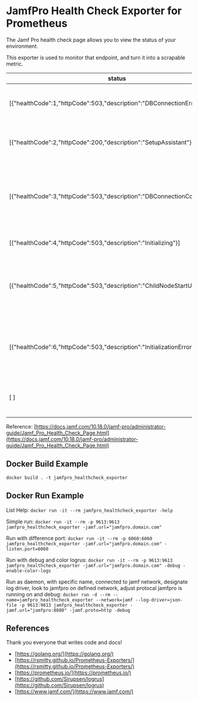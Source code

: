 # JamfPro Health Check Exporter for Prometheus

The Jamf Pro health check page allows you to view the status of your environment.

This exporter is used to monitor that endpoint, and turn it into a scrapable metric.

| status | description |
| ------ | ----------- |
| [{"healthCode":1,"httpCode":503,"description":"DBConnectionError"}]       | An error occurred while testing the database connection. |
| [{"healthCode":2,"httpCode":200,"description":"SetupAssistant"}]          | The Jamf Pro Setup Assistant was detected. |
| [{"healthCode":3,"httpCode":503,"description":"DBConnectionConfigError"}] | A configuration error occurred while attempting to connect to the database. |
| [{"healthCode":4,"httpCode":503,"description":"Initializing"}]            | The Jamf Pro web app is initializing. |
| [{"healthCode":5,"httpCode":503,"description":"ChildNodeStartUpError"}]   | An instance of the Jamf Pro web app in a clustered environment failed to start. |
| [{"healthCode":6,"httpCode":503,"description":"InitializationError"}]     | A fatal error occurred and prevented the Jamf Pro web app from starting. |
| [ ]                                                                       | The Jamf Pro web app is running without error. |

Reference: [https://docs.jamf.com/10.18.0/jamf-pro/administrator-guide/Jamf_Pro_Health_Check_Page.html](https://docs.jamf.com/10.18.0/jamf-pro/administrator-guide/Jamf_Pro_Health_Check_Page.html)

## Docker Build Example

`docker build . -t jamfpro_healthcheck_exporter`

## Docker Run Example

List Help: `docker run -it --rm jamfpro_healthcheck_exporter -help`

Simple run: `docker run -it --rm -p 9613:9613 jamfpro_healthcheck_exporter -jamf.url="jamfpro.domain.com"`

Run with difference port: `docker run -it --rm -p 6060:6060 jamfpro_healthcheck_exporter -jamf.url="jamfpro.domain.com" -listen.port=6060`

Run with debug and color logrus: `docker run -it --rm -p 9613:9613 jamfpro_healthcheck_exporter -jamf.url="jamfpro.domain.com" -debug -enable-color-logs`

Run as daemon, with specific name, connected to jamf network, designate log driver, look to jamfpro on defined network, adjust protocal jamfpro is running on and debug: `docker run -d --rm --name=jamfpro_healthcheck_exporter --network=jamf --log-driver=json-file -p 9613:9613 jamfpro_healthcheck_exporter -jamf.url="jamfpro:8080" -jamf.proto=http -debug`

## References

Thank you everyone that writes code and docs!

- [https://golang.org/](https://golang.org/)
- [https://rsmitty.github.io/Prometheus-Exporters/](https://rsmitty.github.io/Prometheus-Exporters/)
- [https://prometheus.io/](https://prometheus.io/)
- [https://github.com/Sirupsen/logrus](https://github.com/Sirupsen/logrus)
- [https://www.jamf.com/](https://www.jamf.com/)
